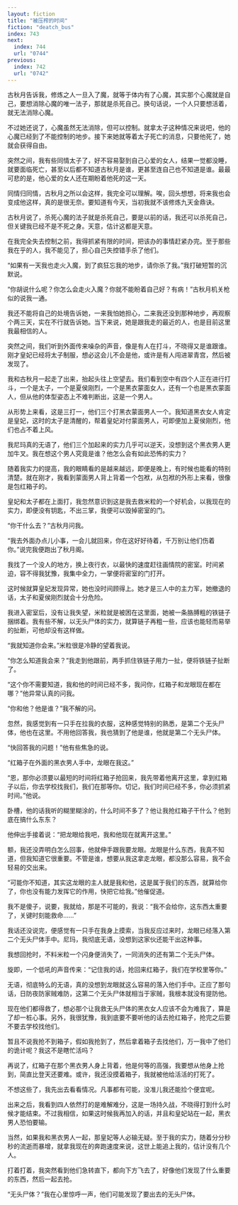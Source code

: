 ```yaml
---
layout: fiction
title: "被压榨的时间"
fiction: "deatch_bus"
index: 743
next:
  index: 744
  url: "0744"
previous:
  index: 742
  url: "0742"
---
```

古秋月告诉我，修炼之人一旦入了魔，就等于体内有了心魔，其实那个心魔就是自己，要想消除心魔的唯一法子，那就是杀死自己。换句话说，一个人只要想活着，就无法消除心魔。

不过她还说了，心魔虽然无法消除，但可以控制。就拿太子这种情况来说吧，他的心魔已经到了不能控制的地步。接下来她就等着太子死亡的消息，只要他死了，她就会获得自由。

突然之间，我有些同情太子了，好不容易娶到自己心爱的女人，结果一觉都没睡，就要面临死亡，甚至以后都不知道古秋月是谁，更甚至连自己也不知道是谁。最最可悲的是，他心爱的女人还在期盼着他死的这一天。

同情归同情，古秋月之所以会这样，我完全可以理解。唉，回头想想，将来我也会变成他这样，真的是很无奈。要知道有今天，当初我就不该修炼九天金鼎诀。

古秋月说了，杀死心魔的法子就是杀死自己，要是以前的话，我还可以杀死自己，但关键我已经不是不死之身。天意，估计这都是天意。

在我完全失去控制之前，我得抓紧有限的时间，把该办的事情赶紧办完。至于那些我在乎的人，我不能见了，担心自己失控错手杀了他们。

“如果有一天我也走火入魔，到了疯狂忘我的地步，请你杀了我。”我打破短暂的沉默说。

“你胡说什么呢？你怎么会走火入魔？你就不能盼着自己好？有病！”古秋月机关枪似的说我一通。

我还不能将自己的处境告诉她，一来我怕她担心，二来我还没到那种地步，再观察个两三天，实在不行就告诉她。当下来说，她是跟我走的最近的人，也是目前这里我最相信的人。

突然之间，我们听到外面传来噪杂的声音，像是有人在打斗，不晓得又是谁跟谁。刚才皇妃已经将太子制服，想必这会儿不会是他，或许是有人闯进翠青宫，然后被发现了。

我和古秋月一起走了出来，抬起头往上空望去。我们看到空中有四个人正在进行打斗，一个是太子，一个是夏侯刚烈，一个是黑衣蒙面女人，还有一个也是黑衣蒙面人，但从他的体型姿态上不难判断出，这是一个男人。

从形势上来看，这是三打一，他们三个打黑衣蒙面男人一个。我知道黑衣女人肯定是皇妃，这时的太子是清醒的，帮着皇妃对付蒙面男人，可即便加上夏侯刚烈，他们也占不着上风。

我尼玛真的无语了，他们三个加起来的实力几乎可以逆天，没想到这个黑衣男人更加牛叉。我在想这个男人究竟是谁？他怎么会有如此恐怖的实力？

随着我实力的提高，我的眼睛看的是越来越远，即便是晚上，有时候也能看的特别清楚。就在刚才，我看到蒙面男人背上背着一个包袱，从包袱的外形上来看，很像是包红箱子的。

皇妃和太子都在上面打，我忽然意识到这是我去救米粒的一个好机会，以我现在的实力，即便没有钥匙，不出三掌，我便可以毁掉密室的门。

“你干什么去？”古秋月问我。

“我去外面办点儿小事，一会儿就回来，你在这好好待着，千万别让他们伤着你。”说完我便跑出了秋月阁。

我找了一个没人的地方，换上夜行衣，以最快的速度赶往画情院的密室。时间紧迫，容不得我犹豫，我集中全力，一掌便将密室的门打开。

这时候就算皇妃发现异常，她也没时间顾得上。她才是三人中的主力军，她撤退的话，太子和夏侯刚烈就会十分危险。

我进入密室后，没有让我失望，米粒就是被困在这里面，她被一条胳膊粗的铁链子捆绑着。我有些不解，以无头尸体的实力，就算链子再粗一些，应该也能轻而易举的扯断，可他却没有这样做。

“我就知道你会来。”米粒很是冷静的望着我说。

“你怎么知道我会来？”我走到他跟前，两手抓住铁链子用力一扯，便将铁链子扯断了。

“这个你不需要知道，我和他的时间已经不多，我问你，红箱子和龙眼现在都在哪？”他异常认真的问我。

“你和他？他是谁？”我不解的问。

忽然，我感觉到有一只手在拉我的衣服，这种感觉特别的熟悉，是第二个无头尸体，他也在这里。不用他回答我，我也猜到了他是谁，他就是第二个无头尸体。

“快回答我的问题！”他有些焦急的说。

“红箱子在外面的黑衣男人手中，龙眼在我这。”

“恩，那你必须要以最短的时间将红箱子抢回来，我先带着他离开这里，拿到红箱子以后，你去学校找我们，我们在那等你。切记，我们时间已经不多，你必须抓紧时间。”他说。

卧槽，他的话我听的糊里糊涂的，什么时间不多了？他让我抢红箱子干什么？他到底在搞什么东东？

他伸出手接着说：“把龙眼给我吧，我和他现在就离开这里。”

额，我还没弄明白怎么回事，他就伸手跟我要龙眼。龙眼是什么东西，我真不知道，但我知道它很重要。不管是谁，想要从我这拿走龙眼，都没那么容易，我不会轻易的交出来。

“可能你不知道，其实这龙眼的主人就是我和他，这是属于我们的东西，就算给你了，你也没有能力发挥它的作用，快把它给我。”他催促道。

我不是傻子，说要，我就给，那是不可能的，我说：“我不会给你，这东西太重要了，关键时刻能救命……”

我话还没说完，便感觉有一只手在我身上摸索，当我反应过来时，龙眼已经落入第二个无头尸体手中。尼玛，我彻底无语，没想到这家伙还能干出这种事。

我想回抢时，不料米粒一个闪身便消失了，一同消失的还有第二个无头尸体。

旋即，一个低吼的声音传来：“记住我的话，抢回来红箱子，我们在学校里等你。”

无语，彻底特么的无语，真的没想到龙眼就这么容易的落入他们手中。正应了那句话，日防夜防家贼难防，这第二个无头尸体就相当于家贼，我根本就没有提防他。

现在他们都得救了，想必那个让我救无头尸体的黑衣女人应该不会为难我了，算是了却一桩心事。另外，我很犹豫，我到底要不要听他的话去抢红箱子，抢完之后要不要去学校找他们。

暂且不说我抢不到箱子，假如我抢到了，然后拿着箱子去找他们，万一我中了他们的诡计呢？我这不是瞎忙活吗？

再说了，红箱子在那个黑衣男人身上背着，他是何等的高强，我要想从他身上抢到，简直比登天还要难。或许，我还没摸着箱子，我就被他给活活的打死了。

不想这些了，我先出去看看情况。凡事都有可能，没准儿我还能捡个便宜呢。

出来之后，我看到四人依然打的是难解难分，这是一场持久战，不晓得打到什么时候才能结束。不过我相信，如果这时候我再加入的话，并且和皇妃站在一起，黑衣男人恐怕要输。

当然，如果我和黑衣男人一起，那皇妃等人必输无疑。至于我的实力，随着分分秒秒的流逝而暴增，就拿我现在的奔跑速度来说，这世上能追上我的，估计没有几个人。

打着打着，我突然看到他们急转直下，都向下方飞去了，好像他们发现了什么重要的东西，然后一起去抢。

“无头尸体？”我在心里惊呼一声，他们可能发现了要出去的无头尸体。
